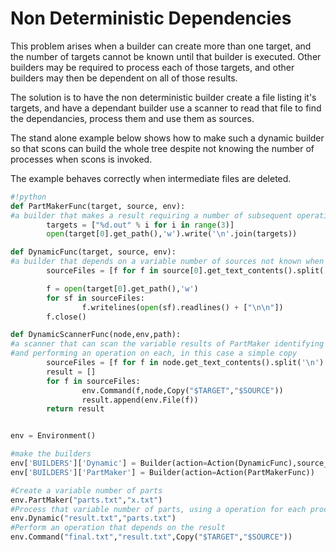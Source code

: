 

# Non Deterministic Dependencies

This problem arises when a builder can create more than one target, and the number of targets cannot be known until that builder is executed. Other builders may be required to process each of those targets, and other builders may then be dependent on all of those results. 

The solution is to have the non deterministic builder create a file listing it's targets, and have a dependant builder use a scanner to read that file to find the dependancies, process them and use them as sources. 

The stand alone example below shows how to make such a dynamic builder so that scons can build the whole tree despite not knowing the number of processes when scons is invoked. 

The example behaves correctly when intermediate files are deleted. 


```python
#!python
def PartMakerFunc(target, source, env):
#a builder that makes a result requiring a number of subsequent operations not known when scons is called
        targets = ["%d.out" % i for i in range(3)]
        open(target[0].get_path(),'w').write('\n'.join(targets))

def DynamicFunc(target, source, env):
#a builder that depends on a variable number of sources not known when scons is called
        sourceFiles = [f for f in source[0].get_text_contents().split('\n') if len(f)]

        f = open(target[0].get_path(),'w')
        for sf in sourceFiles:
                f.writelines(open(sf).readlines() + ["\n\n"])
        f.close()

def DynamicScannerFunc(node,env,path):
#a scanner that can scan the variable results of PartMaker identifying it's parts
#and performing an operation on each, in this case a simple copy
        sourceFiles = [f for f in node.get_text_contents().split('\n') if len(f)]
        result = []
        for f in sourceFiles:
                env.Command(f,node,Copy("$TARGET","$SOURCE"))
                result.append(env.File(f))
        return result


env = Environment()

#make the builders
env['BUILDERS']['Dynamic'] = Builder(action=Action(DynamicFunc),source_scanner=Scanner(DynamicScannerFunc))
env['BUILDERS']['PartMaker'] = Builder(action=Action(PartMakerFunc))

#Create a variable number of parts
env.PartMaker("parts.txt","x.txt")
#Process that variable number of parts, using a operation for each process and an operation dependant on each part process
env.Dynamic("result.txt","parts.txt")
#Perform an operation that depends on the result
env.Command("final.txt","result.txt",Copy("$TARGET","$SOURCE"))
```